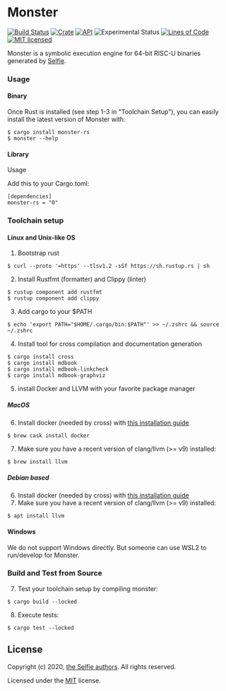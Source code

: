 # Monster

[![Build Status](https://github.com/cksystemsgroup/monster/workflows/Test/badge.svg)](https://github.com/cksystemsgroup/monster/actions)
[![Crate](https://img.shields.io/crates/v/monster-rs.svg)](https://crates.io/crates/monster-rs)
[![API](https://docs.rs/monster-rs/badge.svg)](https://docs.rs/monster-rs)
![Experimental Status](https://img.shields.io/badge/status-experimental-yellow.svg)
[![Lines of Code](https://tokei.rs/b1/github/cksystemsgroup/monster)](https://github.com/cksystemsgroup/monster)
[![MIT licensed](https://img.shields.io/badge/license-MIT-blue.svg)](https://github.com/cksystemsgroup/monster/blob/master/LICENSE)

Monster is a symbolic execution engine for 64-bit RISC-U binaries generated by [Selfie](https://github.com/cksystemsteaching/selfie).

### Usage

#### Binary

Once Rust is installed (see step 1-3 in "Toolchain Setup"), you can easily install the latest version of Monster with:
```
$ cargo install monster-rs
$ monster --help
```

#### Library
Usage

Add this to your Cargo.toml:
```
[dependencies]
monster-rs = "0"
```

### Toolchain setup

#### Linux and Unix-like OS
1. Bootstrap rust
```
$ curl --proto '=https' --tlsv1.2 -sSf https://sh.rustup.rs | sh
```
2. Install Rustfmt (formatter) and Clippy (linter)
```
$ rustup component add rustfmt
$ rustup component add clippy
```
3. Add cargo to your $PATH
```
$ echo 'export PATH="$HOME/.cargo/bin:$PATH"' >> ~/.zshrc && source ~/.zshrc
```
4. Install tool for cross compilation and documentation generation
```
$ cargo install cross
$ cargo install mdbook
$ cargo install mdbook-linkcheck
$ cargo install mdbook-graphviz
```
5. install Docker and LLVM with your favorite package manager

##### MacOS
6. Install docker (needed by cross) with [this installation guide](https://docs.docker.com/docker-for-mac/install/)
```
$ brew cask install docker
```
7. Make sure you have a recent version of clang/llvm (>= v9) installed:
```
$ brew install llvm
```

##### Debian based
6. Install docker (needed by cross) with [this installation guide](https://docs.docker.com/engine/install/debian/)
7. Make sure you have a recent version of clang/llvm (>= v9) installed:
```
$ apt install llvm
```

#### Windows
We do not support Windows directly. But someone can use WSL2 to run/develop for Monster.

### Build and Test from Source
7. Test your toolchain setup by compiling monster:
```
$ cargo build --locked
```
8. Execute tests:
```
$ cargo test --locked
```
## License

Copyright (c) 2020, [the Selfie authors](https://github.com/cksystemsteaching/selfie). All rights reserved.

Licensed under the [MIT](LICENSE) license.
